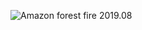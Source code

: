 ![Amazon forest fire 2019.08](https://eoimages.gsfc.nasa.gov/images/imagerecords/145000/145498/para_tmo_2019231_lrg.jpg)
